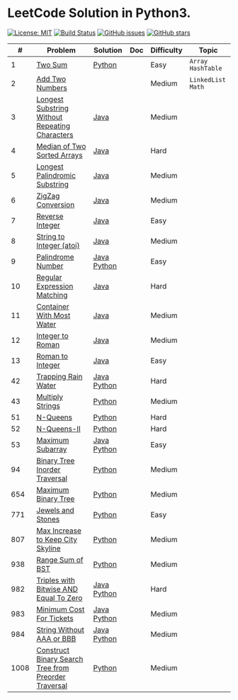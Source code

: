 # LeetCode Solution in Python3.

[![License: MIT](https://img.shields.io/badge/License-MIT-brightgreen.svg)](https://opensource.org/licenses/MIT)
[![Build Status](https://travis-ci.com/isudox/leetcode-solution.svg?branch=master)](https://travis-ci.com/isudox/leetcode-solution)
[![GitHub issues](https://img.shields.io/github/issues/isudox/leetcode-solution.svg)](https://github.com/isudox/leetcode-solution/issues)
[![GitHub stars](https://img.shields.io/github/stars/isudox/leetcode-solution.svg)](https://github.com/isudox/leetcode-solution)


| # | Problem | Solution | Doc | Difficulty | Topic |
|---|-----|--------|----|----------|---|
|1|[Two Sum](https://leetcode.com/problems/two-sum/)|[Python](algorithms/python-solution/solution/two_sum.py)||Easy|`Array` `HashTable`|
|2|[Add Two Numbers](https://leetcode.com/problems/add-two-numbers/)|||Medium|`LinkedList` `Math`|
|3|[Longest Substring Without Repeating Characters](https://leetcode.com/problems/longest-substring-without-repeating-characters/)|[Java](algorithms/java-solution/src/main/java/com/leetcode/solution/LongestSubstringWithoutRepeatingCharacters.java)||Medium||
|4|[Median of Two Sorted Arrays](https://leetcode.com/problems/median-of-two-sorted-arrays) | [Java](algorithms/java-solution/src/main/java/com/leetcode/solution/MedianOfTwoSortedArrays.java) |  | Hard |  |
|5|[Longest Palindromic Substring](https://leetcode.com/problems/longest-palindromic-substring) | [Java](algorithms/java-solution/src/main/java/com/leetcode/solution/LongestPalindromicSubstring.java) | | Medium | |
|6|[ZigZag Conversion](https://leetcode.com/problems/zigzag-conversion) | [Java](algorithms/java-solution/src/main/java/com/leetcode/solution/ZigZagConversion.java) | | Medium | |
|7|[Reverse Integer](https://leetcode.com/problems/reverse-integer) | [Java](algorithms/java-solution/src/main/java/com/leetcode/solution/ReverseInteger.java) |  | Easy |  |
|8|[String to Integer (atoi)](https://leetcode.com/problems/string-to-integer-atoi) | [Java](algorithms/java-solution/src/main/java/com/leetcode/solution/StringToInteger.java) |  | Medium |  |
|9|[Palindrome Number](https://leetcode.com/problems/palindrome-number) | [Java](algorithms/java-solution/src/main/java/com/leetcode/solution/PalindromeNumber.java) [Python](algorithms/python-solution/solution/palindrome_number.py) |  | Easy |  |
|10|[Regular Expression Matching](https://leetcode.com/problems/regular-expression-matching) | [Java](algorithms/java-solution/src/main/java/com/leetcode/solution/RegularExpressionMatching.java) |  | Hard |  |
|11|[Container With Most Water](https://leetcode.com/problems/container-with-most-water) | [Java](algorithms/java-solution/src/main/java/com/leetcode/solution/ContainerWithMostWater.java) |  | Medium |  |
|12|[Integer to Roman](https://leetcode.com/problems/integer-to-roman) | [Java](algorithms/java-solution/src/main/java/com/leetcode/solution/IntegerToRoman.java) |  | Medium |  |
|13|[Roman to Integer](https://leetcode.com/problems/roman-to-integer) | [Java](algorithms/java-solution/src/main/java/com/leetcode/solution/RomanToInteger.java) |  | Easy |  |
|42|[Trapping Rain Water](https://leetcode.com/problems/trapping-rain-water/)|[Java](algorithms/java-solution/src/main/java/com/leetcode/solution/TrappingRainWater.java) [Python](algorithms/python-solution/solution/trapping_rain_water.py)||Hard||
|43|[Multiply Strings](https://leetcode.com/problems/multiply-strings/)|[Python](algorithms/python-solution/solution/multiply_strings.py)||Medium||
|51|[N-Queens](https://leetcode.com/problems/n-queens/)|[Python](algorithms/python-solution/solution/n_queens.py)||Hard||
|52|[N-Queens-II](https://leetcode.com/problems/n-queens-ii/)|[Python](algorithms/python-solution/solution/n_queens_ii.py)||Hard||
|53|[Maximum Subarray](https://leetcode.com/problems/maximum-subarray/)|[Java](algorithms/java-solution/src/main/java/com/leetcode/solution/MaximumSubarray.java) [Python](algorithms/python-solution/solution/maximum_subarray.py)||Easy||
|94|[Binary Tree Inorder Traversal](https://leetcode.com/problems/binary-tree-inorder-traversal/)|[Python](algorithms/python-solution/solution/binary_tree_inorder_traversal.py)||Medium||
|654|[Maximum Binary Tree](https://leetcode.com/problems/maximum-binary-tree/)|[Python](algorithms/python-solution/solution/maximum_binary_tree.py) ||Medium| |
|771|[Jewels and Stones](https://leetcode.com/problems/jewels-and-stones/)|[Python](algorithms/python-solution/solution/jewels_and_stones.py)||Easy||
|807|[Max Increase to Keep City Skyline](https://leetcode.com/problems/max-increase-to-keep-city-skyline/)|[Python](algorithms/python-solution/solution/max_increase_to_keep_city_skyline.py)||Medium||
|938|[Range Sum of BST](https://leetcode.com/problems/range-sum-of-bst/)|[Python](algorithms/python-solution/solution/range_sum_of_bst.py)||Medium||
|982|[Triples with Bitwise AND Equal To Zero](https://leetcode.com/problems/triples-with-bitwise-and-equal-to-zero) | [Java](algorithms/java-solution/src/main/java/com/leetcode/solution/TriplesWithBitwiseAndEqualToZero.java) [Python](algorithms/python-solution/solution/triples_with_bitwise_and_equal_to_zero.py) | | Hard | |
|983|[Minimum Cost For Tickets](https://leetcode.com/problems/minimum-cost-for-tickets) | [Java](algorithms/java-solution/src/main/java/com/leetcode/solution/MinimumCostForTickets.java) [Python](algorithms/python-solution/solution/minimum_cost_for_tickets.py) | | Medium | |
|984|[String Without AAA or BBB](https://leetcode.com/problems/string-without-aaa-or-bbb) | [Java](algorithms/java-solution/src/main/java/com/leetcode/solution/StringWithout3aOr3b.java) [Python](algorithms/python-solution/solution/string_without_3a3b.py) | | Medium | |
|1008|[Construct Binary Search Tree from Preorder Traversal](https://leetcode.com/problems/construct-binary-search-tree-from-preorder-traversal)|[Python](algorithms/python-solution/solution/construct_binary_search_tree_from_preorder_traversal.py)||Medium||
